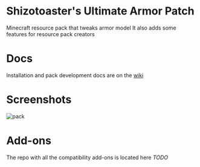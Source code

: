 # Shizotoaster's Ultimate Armor Patch
Minecraft resource pack that tweaks armor model
It also adds some features for resource pack creators

# Docs
Installation and pack development docs are on the [wiki](https://github.com/shizotoaster/ultimate-armor-patch/wiki)

# Screenshots
![pack](https://user-images.githubusercontent.com/51480483/220428014-9d69ef11-4b1e-4731-aaae-1bba9c154c54.png)

# Add-ons
The repo with all the compatibility add-ons is located here *TODO*
